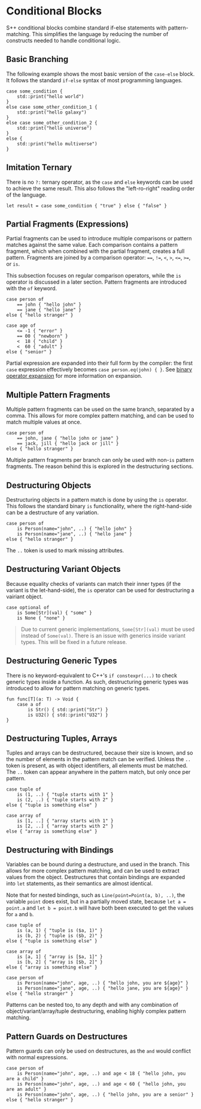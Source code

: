 # Conditional Blocks

S++ conditional blocks combine standard if-else statements with pattern-matching. This simplifies the language by
reducing the number of constructs needed to handle conditional logic.

## Basic Branching

The following example shows the most basic version of the `case-else` block. It follows the standard `if-else` syntax of
most programming languages.

```S++
case some_condition {
    std::print("hello world")
}
else case some_other_condition_1 {
    std::print("hello galaxy")
}
else case some_other_condition_2 {
    std::print("hello universe")
}
else {
    std::print("hello multiverse")
}
```

## Imitation Ternary

There is no `?:` ternary operator, as the `case` and `else` keywords can be used to achieve the same result. This also
follows the "left-ro-right" reading order of the language.

```S++
let result = case some_condition { "true" } else { "false" }
```

## Partial Fragments (Expressions)

Partial fragments can be used to introduce multiple comparisons or pattern matches against the same value. Each
comparison contains a pattern fragment, which when combined with the partial fragment, creates a full pattern. Fragments
are joined by a comparison operator: `==`, `!=`, `<`, `>`, `<=`, `>=`, or `is`.

This subsection focuses on regular comparison operators, while the `is` operator is discussed in a later section.
Pattern fragments are introduced with the `of` keyword.

```S++
case person of
    == john { "hello john" }
    == jane { "hello jane" }
else { "hello stranger" }
```
```S++
case age of
    <= -1 { "error" }
    == 00 { "newborn" }
    <  18 { "child" }
    <  60 { "adult" }
else { "senior" }
```

Partial expression are expanded into their full form by the compiler: the first `case` expression effectively becomes
`case person.eq(john) { }`. See [binary operator expansion]() for more information on expansion.

## Multiple Pattern Fragments

Multiple pattern fragments can be used on the same branch, separated by a comma. This allows for more complex pattern
matching, and can be used to match multiple values at once.

```S++
case person of
    == john, jane { "hello john or jane" }
    == jack, jill { "hello jack or jill" }
else { "hello stranger" }
```

Multiple pattern fragments per branch can only be used with non-`is` pattern fragments. The reason behind this is
explored in the destructuring sections.

## Destructuring Objects

Destructuring objects in a pattern match is done by using the `is` operator. This follows the standard binary `is`
functionality, where the right-hand-side can be a destructure of any variation.

```S++
case person of
    is Person(name="john", ..) { "hello john" }
    is Person(name="jane", ..) { "hello jane" }
else { "hello stranger" }
```

The `..` token is used to mark missing attributes.

## Destructuring Variant Objects

Because equality checks of variants can match their inner types (if the variant is the let-hand-side), the `is` operator
can be used for destructuring a vairiant object.

```S++
case optional of
    is Some[Str](val) { "some" }
    is None { "none" }
```

> Due to current generic implementations, `Some[Str](val)` must be used instead of `Some(val)`. There is an issue with
> generics inside variant types. This will be fixed in a future release.

## Destructuring Generic Types

There is no keyword-equivalent to C++'s `if constexpr(...)` to check generic types inside a function. As such,
destructuring generic types was introduced to allow for pattern matching on generic types.

```S++
fun func[T](a: T) -> Void {
    case a of
        is Str() { std::print("Str") }
        is U32() { std::print("U32") }
}
```

## Destructuring Tuples, Arrays

Tuples and arrays can be destructured, because their size is known, and so the number of elements in the pattern match
can be verified. Unless the `..` token is present, as with object identifiers, all elements must be matched. The `..`
token can appear anywhere in the pattern match, but only once per pattern.

```S++
case tuple of
    is (1, ..) { "tuple starts with 1" }
    is (2, ..) { "tuple starts with 2" }
else { "tuple is something else" }
```

```S++
case array of
    is [1, ..] { "array starts with 1" }
    is [2, ..] { "array starts with 2" }
else { "array is something else" }
```

## Destructuring with Bindings

Variables can be bound during a destructure, and used in the branch. This allows for more complex pattern matching, and
can be used to extract values from the object. Destructures that contain bindings are expanded into `let` statements, as
their semantics are almost identical.

Note that for nested bindings, such as `Line(point=Point(a, b), ..)`, the variable `point` does exist, but in a
partially moved state, because `let a = point.a` and `let b = point.b` will have both been executed to get the values
for `a` and `b`.

```S++
case tuple of
    is (a, 1) { "tuple is ($a, 1)" }
    is (b, 2) { "tuple is ($b, 2)" }
else { "tuple is something else" }
```
```S++
case array of
    is [a, 1] { "array is [$a, 1]" }
    is [b, 2] { "array is [$b, 2]" }
else { "array is something else" }
```
```S++
case person of
    is Person(name="john", age, ..) { "hello john, you are ${age}" }
    is Person(name="jane", age, ..) { "hello jane, you are ${age}" }
else { "hello stranger" }
```

Patterns can be nested too, to any depth and with any combination of object/variant/array/tuple destructuring, enabling
highly complex pattern matching.

## Pattern Guards on Destructures

Pattern guards can only be used on destructures, as the `and` would conflict with normal expressions.

```S++
case person of
    is Person(name="john", age, ..) and age < 18 { "hello john, you are a child" }
    is Person(name="john", age, ..) and age < 60 { "hello john, you are an adult" }
    is Person(name="john", age, ..) { "hello john, you are a senior" }
else { "hello stranger" }
```

